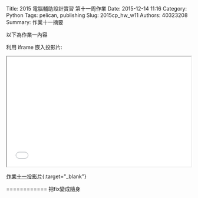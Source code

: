 Title: 2015 電腦輔助設計實習 第十一周作業
Date: 2015-12-14 11:16
Category: Python
Tags: pelican, publishing
Slug: 2015cp_hw_w11
Authors: 40323208
Summary: 作業十一摘要

以下為作業一內容

利用 iframe 嵌入投影片:

<iframe src="simplest4.html" width="500" height="300"></iframe>

[作業十一投影片](simplest5.html){:target="_blank"}


============
把fix變成隨身
